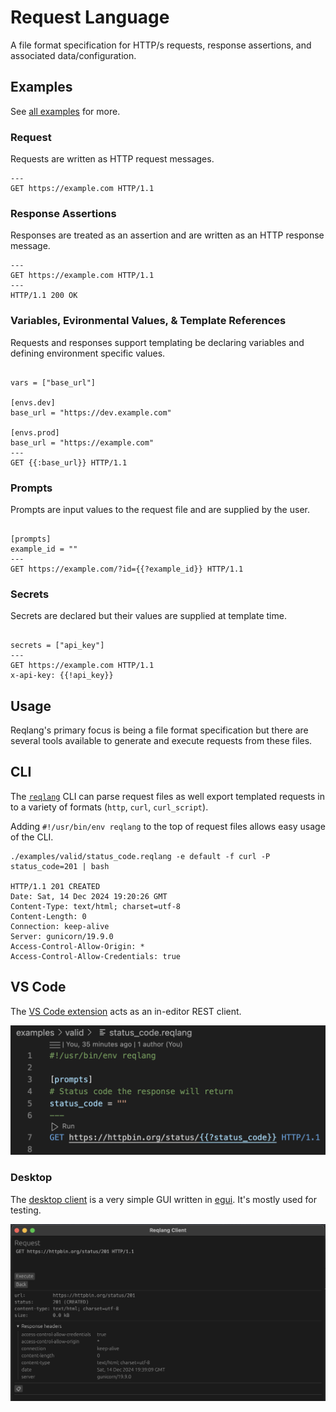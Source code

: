 # Request Language

A file format specification for HTTP/s requests, response assertions, and associated data/configuration.

## Examples

See [all examples](./examples) for more.

### Request

Requests are written as HTTP request messages.

```reqlang
---
GET https://example.com HTTP/1.1
```

### Response Assertions

Responses are treated as an assertion and are written as an HTTP response message.

```reqlang
---
GET https://example.com HTTP/1.1
---
HTTP/1.1 200 OK
```

### Variables, Evironmental Values, & Template References

Requests and responses support templating be declaring variables and defining environment specific values.

```reqlang

vars = ["base_url"]

[envs.dev]
base_url = "https://dev.example.com"

[envs.prod]
base_url = "https://example.com"
---
GET {{:base_url}} HTTP/1.1
```

### Prompts

Prompts are input values to the request file and are supplied by the user.

```reqlang

[prompts]
example_id = ""
---
GET https://example.com/?id={{?example_id}} HTTP/1.1
```

### Secrets

Secrets are declared but their values are supplied at template time.

```reqlang

secrets = ["api_key"]
---
GET https://example.com HTTP/1.1
x-api-key: {{!api_key}}
```

## Usage

Reqlang's primary focus is being a file format specification but there are several tools available to generate and execute requests from these files.

## CLI

The [`reqlang`](./cli) CLI can parse request files as well export templated requests in to a variety of formats (`http`, `curl`, `curl_script`).

Adding `#!/usr/bin/env reqlang` to the top of request files allows easy usage of the CLI.

```shell
./examples/valid/status_code.reqlang -e default -f curl -P status_code=201 | bash

HTTP/1.1 201 CREATED
Date: Sat, 14 Dec 2024 19:20:26 GMT
Content-Type: text/html; charset=utf-8
Content-Length: 0
Connection: keep-alive
Server: gunicorn/19.9.0
Access-Control-Allow-Origin: *
Access-Control-Allow-Credentials: true
```

## VS Code

The [VS Code extension](./vsc) acts as an in-editor REST client.

![VS Code Extension Screenshot](./vsc/screenshot.png)

### Desktop

The [desktop client](./reqlang-client) is a very simple GUI written in [egui](https://github.com/emilk/egui). It's mostly used for testing.

![GUI Client Screenshot](./reqlang-client/screenshot.png)
